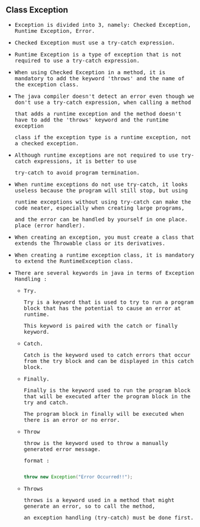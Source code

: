 ## Class Exception

- <samp>Exception is divided into 3, namely: Checked Exception, Runtime Exception, Error.</samp>

- <samp>Checked Exception must use a try-catch expression.</samp>

- <samp>Runtime Exception is a type of exception that is not required to use a try-catch expression.</samp>

- <samp>When using Checked Exception in a method, it is mandatory to add the keyword 'throws' and the name of the exception class.</samp>

- <samp>The java compiler doesn't detect an error even though we don't use a try-catch expression, when calling a method</samp> 

  <samp>that adds a runtime exception and the method doesn't have to add the 'throws' keyword and the runtime exception</samp> 
  
  <samp>class if the exception type is a runtime exception, not a checked exception.</samp>

- <samp>Although runtime exceptions are not required to use try-catch expressions, it is better to use</samp> 

  <samp>try-catch to avoid program termination.</samp>

- <samp>When runtime exceptions do not use try-catch, it looks useless because the program will still stop, but using</samp> 
  
  <samp>runtime exceptions without using try-catch can make the code neater, especially when creating large programs,</samp> 
  
  <samp>and the error can be handled by yourself in one place. place (error handler).</samp>

- <samp>When creating an exception, you must create a class that extends the Throwable class or its derivatives.</samp>

- <samp>When creating a runtime exception class, it is mandatory to extend the RuntimeException class.</samp>

- <samp>There are several keywords in java in terms of Exception Handling :</samp>

  - <samp>Try.</samp>

    <samp>Try is a keyword that is used to try to run a program block that has the potential to cause an error at runtime.</samp> 

    <samp>This keyword is paired with the catch or finally keyword.</samp>

  - <samp>Catch.</samp>

    <samp>Catch is the keyword used to catch errors that occur from the try block and can be displayed in this catch block.</samp>

  - <samp>Finally.</samp>

    <samp>Finally is the keyword used to run the program block that will be executed after the program block in the try and catch.</samp> 

    <samp>The program block in finally will be executed when there is an error or no error.</samp>

  - <samp>Throw</samp>

    <samp>throw is the keyword used to throw a manually generated error message.</samp>

    <samp>format :  </samp>
    
    ```java 

    throw new Exception("Error Occurred!!");

    ```
  - <samp>Throws</samp>

    <samp>throws is a keyword used in a method that might generate an error, so to call the method,</samp> 
 
    <samp>an exception handling (try-catch) must be done first.</samp>

